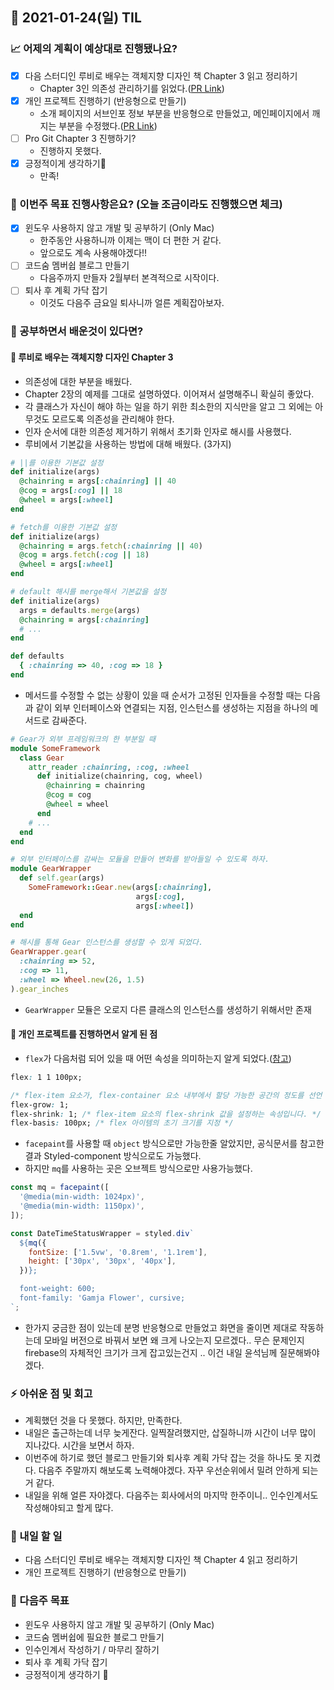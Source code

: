 ## 📆 2021-01-24(일) TIL

### 📈 어제의 계획이 예상대로 진행됐나요?
- [x] 다음 스터디인 루비로 배우는 객체지향 디자인 책 Chapter 3 읽고 정리하기
  - Chapter 3인 의존성 관리하기를 읽었다.([PR Link](https://github.com/saseungmin/reading_books_record_repository/pull/27))
- [x] 개인 프로젝트 진행하기 (반응형으로 만들기)
  - 소개 페이지의 서브인포 정보 부분을 반응형으로 만들었고, 메인페이지에서 깨지는 부분을 수정했다.([PR Link](https://github.com/CodeSoom/ConStu/pull/150))
- [ ] Pro Git Chapter 3 진행하기?
  - 진행하지 못했다.
- [x] 긍정적이게 생각하기😤
  - 만족!

### 🦄 이번주 목표 진행사항은요? (오늘 조금이라도 진행했으면 체크)
- [x] 윈도우 사용하지 않고 개발 및 공부하기 (Only Mac)
  - 한주동안 사용하니까 이제는 맥이 더 편한 거 같다.
  - 앞으로도 계속 사용해야겠다!!
- [ ] 코드숨 멤버쉽 블로그 만들기
  - 다음주까지 만들자 2월부터 본격적으로 시작이다.
- [ ] 퇴사 후 계획 가닥 잡기
  - 이것도 다음주 금요일 퇴사니까 얼른 계획잡아보자.

### 🤔 공부하면서 배운것이 있다면?

#### 🎈 루비로 배우는 객체지향 디자인 Chapter 3
- 의존성에 대한 부분을 배웠다.
- Chapter 2장의 예제를 그대로 설명하였다. 이어져서 설명해주니 확실히 좋았다.
- 각 클래스가 자신이 해야 하는 일을 하기 위한 최소한의 지식만을 알고 그 외에는 아무것도 모르도록 의존성을 관리해야 한다.
- 인자 순서에 대한 의존성 제거하기 위해서 초기화 인자로 해시를 사용했다.
- 루비에서 기본값을 사용하는 방법에 대해 배웠다. (3가지)

```ruby
# ||를 이용한 기본값 설정
def initialize(args)
  @chainring = args[:chainring] || 40
  @cog = args[:cog] || 18
  @wheel = args[:wheel]
end

# fetch를 이용한 기본값 설정
def initialize(args)
  @chainring = args.fetch(:chainring || 40)
  @cog = args.fetch(:cog || 18)
  @wheel = args[:wheel]
end

# default 해시를 merge해서 기본값을 설정
def initialize(args)
  args = defaults.merge(args)
  @chainring = args[:chainring]
  # ...
end

def defaults
  { :chainring => 40, :cog => 18 }
end
```

- 메서드를 수정할 수 없는 상황이 있을 때 순서가 고정된 인자들을 수정할 때는 다음과 같이 외부 인터페이스와 연결되는 지점, 인스턴스를 생성하는 지점을 하나의 메서드로 감싸준다.

```ruby
# Gear가 외부 프레임워크의 한 부분일 때
module SomeFramework
  class Gear
    attr_reader :chainring, :cog, :wheel
      def initialize(chainring, cog, wheel)
        @chainring = chainring
        @cog = cog
        @wheel = wheel
      end
    # ...
  end
end

# 외부 인터페이스를 감싸는 모듈을 만들어 변화를 받아들일 수 있도록 하자.
module GearWrapper
  def self.gear(args)
    SomeFramework::Gear.new(args[:chainring],
                            args[:cog],
                            args[:wheel])
  end
end

# 해시를 통해 Gear 인스턴스를 생성할 수 있게 되었다.
GearWrapper.gear(
  :chainring => 52,
  :cog => 11,
  :wheel => Wheel.new(26, 1.5)
).gear_inches
```

- `GearWrapper` 모듈은 오로지 다른 클래스의 인스턴스를 생성하기 위해서만 존재


#### 🎈 개인 프로젝트를 진행하면서 알게 된 점

- `flex`가 다음처럼 되어 있을 때 어떤 속성을 의미하는지 알게 되었다.([참고](https://developer.mozilla.org/ko/docs/Web/CSS/flex))
```css
flex: 1 1 100px;

/* flex-item 요소가, flex-container 요소 내부에서 할당 가능한 공간의 정도를 선언 */
flex-grow: 1; 
flex-shrink: 1; /* flex-item 요소의 flex-shrink 값을 설정하는 속성입니다. */ 
flex-basis: 100px; /* flex 아이템의 초기 크기를 지정 */
```

- `facepaint`를 사용할 때 `object` 방식으로만 가능한줄 알았지만, 공식문서를 참고한 결과 Styled-component 방식으로도 가능했다.
- 하지만 `mq`를 사용하는 곳은 오브젝트 방식으로만 사용가능했다.

```jsx
const mq = facepaint([
  '@media(min-width: 1024px)',
  '@media(min-width: 1150px)',
]);

const DateTimeStatusWrapper = styled.div`
  ${mq({
    fontSize: ['1.5vw', '0.8rem', '1.1rem'],
    height: ['30px', '30px', '40px'],
  })};

  font-weight: 600;
  font-family: 'Gamja Flower', cursive;
`;
```

- 한가지 궁금한 점이 있는데 분명 반응형으로 만들었고 화면을 줄이면 제대로 작동하는데 모바일 버전으로 바꿔서 보면 왜 크게 나오는지 모르겠다.. 무슨 문제인지 firebase의 자체적인 크기가 크게 잡고있는건지 .. 이건 내일 윤석님께 질문해봐야겠다.

### ⚡ 아쉬운 점 및 회고
- 계획했던 것을 다 못했다. 하지만, 만족한다.
- 내일은 출근하는데 너무 늦게잔다. 일찍잘려했지만, 삽질하니까 시간이 너무 많이 지나갔다. 시간을 보면서 하자.
- 이번주에 하기로 했던 블로그 만들기와 퇴사후 계획 가닥 잡는 것을 하나도 못 지켰다. 다음주 주말까지 해보도록 노력해야겠다. 자꾸 우선순위에서 밀려 안하게 되는 거 같다.
- 내일을 위해 얼른 자야겠다. 다음주는 회사에서의 마지막 한주이니.. 인수인계서도 작성해야되고 할게 많다.

### 🚀 내일 할 일
- 다음 스터디인 루비로 배우는 객체지향 디자인 책 Chapter 4 읽고 정리하기
- 개인 프로젝트 진행하기 (반응형으로 만들기)

### 🎯 다음주 목표
- 윈도우 사용하지 않고 개발 및 공부하기 (Only Mac)
- 코드숨 멤버쉽에 필요한 블로그 만들기
- 인수인계서 작성하기 / 마무리 잘하기
- 퇴사 후 계획 가닥 잡기
- 긍정적이게 생각하기 😤